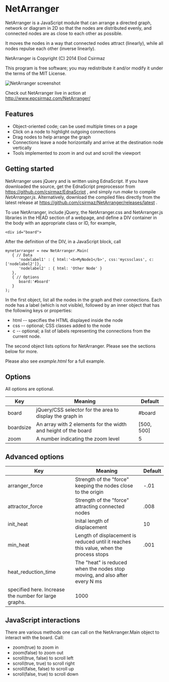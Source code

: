# NetArranger

NetArranger is a JavaScript module that can
arrange a directed graph, network or diagram in 2D
so that the nodes are distributed evenly, and connected
nodes are as close to each other as possible.

It moves the nodes in a way that
connected nodes attract (linearly), while all nodes
repulse each other (inverse linearly).

NetArranger is Copyright (C) 2014 Elod Csirmaz

This program is free software; you may redistribute it and/or modify
it under the terms of the MIT License.

![NetArranger screenshot](https://raw.github.com/wiki/csirmaz/NetArranger/NetArranger.png)

Check out NetArranger live in action at http://www.epcsirmaz.com/NetArranger/

## Features

* Object-oriented code; can be used multiple times on a page
* Click on a node to highlight outgoing connections
* Drag nodes to help arrange the graph
* Connections leave a node horizontally and arrive at the destination node vertically
* Tools implemented to zoom in and out and scroll the viewport

## Getting started

NetArranger uses jQuery and is written using EdnaScript.
If you have downloaded the source, get the EdnaScript
preprocessor from https://github.com/csirmaz/EdnaScript ,
and simply run *make* to compile *NetArranger.js*.
Alternatively, download the compiled files directly
from the latest release at
https://github.com/csirmaz/NetArranger/releases/latest .

To use NetArranger,
include jQuery, the NetArranger.css and NetArranger.js
libraries in the HEAD section of a webpage, and define a
DIV container in the body with an appropriate class or ID,
for example,
```
<div id="board">
```

After the definition of the DIV,
in a JavaScript block, call
```
mynetarranger = new NetArranger.Main(
   { // Data
      'nodelabel1' : { html:'<b>MyNode1</b>', css:'mycssclass', c:['nodelabel2']},
      'nodelabel2' : { html: 'Other Node' }
   },
   { // Options
      board:'#board'
   }
);
```
In the first object, list all the nodes in the graph and their connections.
Each node has a label (which is not visible), followed by an inner object
that has the following keys or properties:

* html -- specifies the HTML displayed inside the node
* css -- optional; CSS classes added to the node
* c -- optional; a list of labels representing the connections from the current node.

The second object lists options for NetArranger.
Please see the sections below for more.

Please also see *example.html* for a full example.

## Options

All options are optional.

| Key | Meaning | Default |
|---|---|---|
| board | jQuery/CSS selector for the area to display the graph in | #board |
| boardsize | An array with 2 elements for the width and height of the board | [500, 500] |
| zoom | A number indicating the zoom level | 5 |

## Advanced options

| Key | Meaning | Default |
|---|---|---|
| arranger_force | Strength of the "force" keeping the nodes close to the origin | -.01 |
| attractor_force | Strength of the "force" attracting connected nodes | .008 |
| init_heat | Inital length of displacement | 10 |
| min_heat | Length of displacement is reduced until it reaches this value, when the process stops | .001 |
| heat_reduction_time | The "heat" is reduced when the nodes stop moving, and also after every N ms
specified here. Increase the number for large graphs. | 1000 |

## JavaScript interactions

There are various methods one can call on the NetArranger.Main object to interact with
the board. Call:

* zoom(true) to zoom in
* zoom(false) to zoom out
* scroll(true, false) to scroll left
* scroll(true, true) to scroll right
* scroll(false, false) to scroll up
* scroll(false, true) to scroll down
